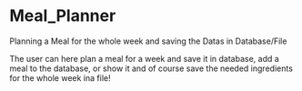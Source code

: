 # Meal_Planner
Planning a Meal for the whole week and saving the Datas in Database/File

The user can here plan a meal for a week and save it in database, add a meal to the database, or show it and of course save the needed ingredients for the whole week ina file!
